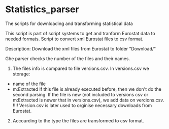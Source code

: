 # Statistics_parser
The scripts for downloading and transforming statistical data

This script is part of script systems to get and tranform Eurostat data to needed formats.
Script to convert xml Eurostat files to csv format.

Description:
Download the xml files from Eurostat to folder "Download/"

Ghe parser checks the number of the files and their names.
1) The files info is compared to file versions.csv.
In versions.csv we storage:
- name of the file
- m:Extracted 
If this file is already executed before, then we don't do the second parsing.
If the file is new (not included to versions csv or m:Extracted  is newer that in versions.csv), we add data on vercions.csv.
!!!! Version.csv is later used to orginise necessary downloads from Eurostat.

2) Accourding to the type the files are transformed to csv format.
